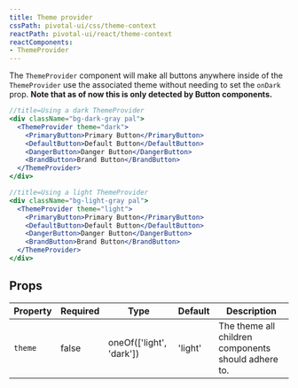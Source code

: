 ```yaml
---
title: Theme provider
cssPath: pivotal-ui/css/theme-context
reactPath: pivotal-ui/react/theme-context
reactComponents:
- ThemeProvider
---
```


The `ThemeProvider` component will make all buttons anywhere inside of the `ThemeProvider` use the associated theme without needing to set the `onDark` prop. **Note that as of now this is only detected by Button components.**

```jsx
//title=Using a dark ThemeProvider
<div className="bg-dark-gray pal">
  <ThemeProvider theme="dark">
    <PrimaryButton>Primary Button</PrimaryButton>
    <DefaultButton>Default Button</DefaultButton>
    <DangerButton>Danger Button</DangerButton>
    <BrandButton>Brand Button</BrandButton>
  </ThemeProvider>
</div>
```

```jsx
//title=Using a light ThemeProvider
<div className="bg-light-gray pal">
  <ThemeProvider theme="light">
    <PrimaryButton>Primary Button</PrimaryButton>
    <DefaultButton>Default Button</DefaultButton>
    <DangerButton>Danger Button</DangerButton>
    <BrandButton>Brand Button</BrandButton>
  </ThemeProvider>
</div>
```


## Props

Property    | Required | Type                     | Default | Description
------------|----------|--------------------------|---------|------------
`theme`     | false    | oneOf(['light', 'dark']) | 'light' | The theme all children components should adhere to.

